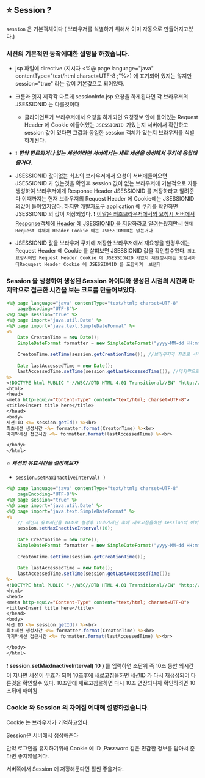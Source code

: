 ## :star: Session ?

`session` 은 기본객체이다 ( 브라우저를 식별하기 위해서 이미 자동으로 만들어지고있다.)

### 세션의 기본적인 동작에대한 설명을 하겠습니다.



* jsp 파일에 directive (지시자 <%@ page language="java" contentType="text/html charset=UTF-8 ;"%>) 에 표기되어 있지는 않지만 session="true" 라는 값이 기본값으로 되어있다.

* 크롬과 엣지 제각각 다르게 sessionInfo.jsp 요청을 하게된다면 각 브라우저의 JSESSIONID 는 다를것이다 
  * 클라이언트가 브라우저에서 요청을 하게되면 요청정보 안에 들어있는  Request Header 에 Cookie 에들어있는 `JSESSIONID `가있는지 서버에서 확인하고 session 값이 있다면 그값과 동일한 session 객체가 있는지  브라우저를 식별하게된다. 



* :heavy_exclamation_mark: ***만약 만료되거나 없는 세션이라면 서버에서는 새로 세션을 생성해서 쿠키에 응답해줄거다.***
* JSESSIONID 값이없는 최초의 브라우저에서 요청이 서버에들어오면  JSESSIONID 가 없는것을 확인후 session 값이 없는 브라우저에 기본적으로 자동생성하여  브라우저에게 Response Header JSESSIONID 를 저장하라고 알려준다 이때까지는 현재 브라우저의 Request Header 에 Cookie에는 JSESSIONID 의값이 들어있지않다. 하지만 개발자도구 application 에 쿠키를 확인하면 JSESSIONID 의 값이 저장되있다. :heavy_exclamation_mark: <u>이말은 최초브라우저에서의 요청시 서버에서 Response객체에 Header 에 JSESSIONID 을 저장하라고 알려는줬지만~</u>!   `현재 Request 객체에 Header Cookie 에는 JSESSIONID는 없는거다`
* JSESSIONID 값을 브라우저 쿠키에 저장한 브라우저에서  재요청을 한경우에는 Request Header 에 Cookie 를 살펴보면 JSESSIONID 값을 확인할수있다.  `최초요청시에만 Request Header Cookie 에 JSESSIONID 가없지 재요청시에는 요청시마다Requqest Header Cookie 에 JSESSIONID 를 포함시켜  보낸다` 



### Session 을 생성하여 생성된 Session 아이디와 생성된 시점의 시간과  마지막으로 접근한 시간을 보는 코드를 만들어보았다.

```jsp
<%@ page language="java" contentType="text/html; charset=UTF-8"
    pageEncoding="UTF-8"%>
<%@ page session="true" %>
<%@ page import="java.util.Date" %>
<%@ page import="java.text.SimpleDateFormat" %>
<%
	Date CreatonTime = new Date();
	SimpleDateFormat formatter = new SimpleDateFormat("yyyy-MM-dd HH:mm:ss");
	
	CreatonTime.setTime(session.getCreationTime()); //브라우저가 최초로 서버에 요청하여 session 이 생성된 시간
	
	Date lastAccessedTime = new Date();
	lastAccessedTime.setTime(session.getLastAccessedTime()); //마지막으로 해당브라우저에 접근했던시간
%>
<!DOCTYPE html PUBLIC "-//W3C//DTD HTML 4.01 Transitional//EN" "http://www.w3.org/TR/html4/loose.dtd">
<html>
<head>
<meta http-equiv="Content-Type" content="text/html; charset=UTF-8">
<title>Insert title here</title>
</head>
<body>
세션:ID <%= session.getId() %><br>
최초세션 생성시간 <%= formatter.format(CreatonTime) %><br>
마지막세션 접근시간 <%= formatter.format(lastAccessedTime) %><br>

</body>
</html>
```



:star: ***세션의 유효시간을 설정해보자***	

* `session.setMaxInactiveInterval( )`

```jsp
<%@ page language="java" contentType="text/html; charset=UTF-8"
    pageEncoding="UTF-8"%>
<%@ page session="true" %>
<%@ page import="java.util.Date" %>
<%@ page import="java.text.SimpleDateFormat" %>
<%
	// 세션의 유효시간을 10초로 설정후 10초가지난 후에 새로고침을하면 session의 아이디가 재생성된걸 확인할수 있다.
	session.setMaxInactiveInterval(10);	
	
	Date CreatonTime = new Date();
	SimpleDateFormat formatter = new SimpleDateFormat("yyyy-MM-dd HH:mm:ss");
	
	CreatonTime.setTime(session.getCreationTime()); 
	
	Date lastAccessedTime = new Date();
	lastAccessedTime.setTime(session.getLastAccessedTime()); 
%>
<!DOCTYPE html PUBLIC "-//W3C//DTD HTML 4.01 Transitional//EN" "http://www.w3.org/TR/html4/loose.dtd">
<html>
<head>
<meta http-equiv="Content-Type" content="text/html; charset=UTF-8">
<title>Insert title here</title>
</head>
<body>
세션:ID <%= session.getId() %><br>
최초세션 생성시간 <%= formatter.format(CreatonTime) %><br>
마지막세션 접근시간 <%= formatter.format(lastAccessedTime) %><br>

</body>
</html>
```



:heavy_exclamation_mark: **session.setMaxInactiveInterval( 10 )** 를 입력하면 초단위 즉 10초 동안 의시간이 지나면 세션이 무효가 되어 10초후에 새로고침을하면 세션ID 가 다시 재생성되어 다른것을 확인할수 있다. 10초안에 새로고침을하면 다시 10초 연장되니까 확인하려면 10초뒤에 해야됨.



### Cookie 와 Session 의 차이점 에대해 설명하겠습니다.

Cookie 는 브라우저가 기억하고있다.

Session은 서버에서 생성해준다

만약 로그인을 유지하기위해 Cookie 에  ID ,Password 같은 민감한 정보를  담아서 준다면 좋지않을거다.

서버쪽에서 Session 에 저장해둔다면 훨씬 좋을거다.

